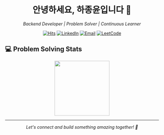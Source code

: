 <h1 align="center">안녕하세요, 하종윤입니다 👋</h1>

<p align="center">
  <em>Backend Developer | Problem Solver | Continuous Learner</em>
</p>

<div align="center">
  
  [![Hits](https://komarev.com/ghpvc/?username=jongyunha&color=brightgreen&style=flat-square)](https://github.com/jongyunha)
  [![LinkedIn](https://img.shields.io/badge/LinkedIn-Connect-blue?style=flat-square&logo=linkedin)](https://www.linkedin.com/in/%EC%A2%85%EC%9C%A4-%ED%95%98-1997291b9/)
  [![Email](https://img.shields.io/badge/Email-Contact-red?style=flat-square&logo=gmail)](mailto:gkwhddbs9999@gmail.com)
  [![LeetCode](https://img.shields.io/badge/LeetCode-Profile-yellow?style=flat-square&logo=leetcode)](https://leetcode.com/popawaw/)
  
</div>

## 💻 Problem Solving Stats

<div align="center">
  <img height="180em" src="https://leetcard.jacoblin.cool/popawaw?theme=dark&font=Noto%20Sans%20Korean"/>
</div>

---

<p align="center">
  <em>Let's connect and build something amazing together! 🌟</em>
</p>

